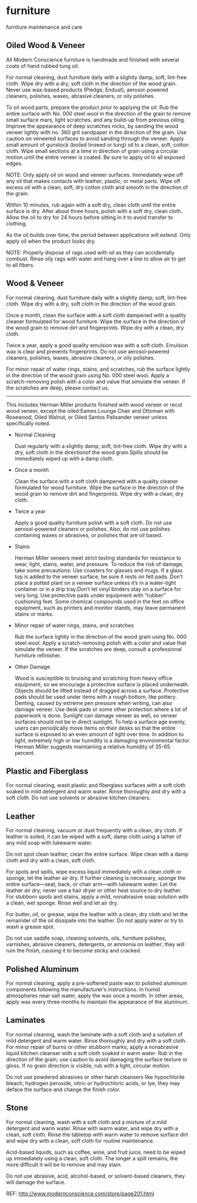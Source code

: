furniture
=========

furniture maintenance and care


## Oiled Wood & Veneer

  All Modern Conscience furniture is handmade and finished with several coats of hand rubbed tung oil.

  For normal cleaning, dust furniture daily with a slightly damp, soft, lint-free cloth. Wipe dry with a dry, soft cloth in the direction of the wood grain. Never use wax-based products (Pledge, Endust), aerosol-powered cleaners, polishes, waxes, abrasive cleaners, or oily polishes.

  To oil wood parts, prepare the product prior to applying the oil: Rub the entire surface with No. 000 steel wool in the direction of the grain to remove small surface mars, light scratches, and any build-up from previous oiling. Improve the appearance of deep scratches nicks, by sanding the wood veneer lightly with no. 360 grit sandpaper in the direction of the grain. Use caution on veneered surfaces to avoid sanding through the veneer. Apply small amount of gunstock (boiled linseed or tung) oil to a clean, soft, cotton cloth. Wipe small sections at a time in direction of grain using a circular motion until the entire veneer is coated. Be sure to apply oil to all exposed edges.

  NOTE: Only apply oil on wood and veneer surfaces. Immediately wipe off any oil that makes contacts with leather, plastic, or metal parts. Wipe off excess oil with a clean, soft, dry cotton cloth and smooth in the direction of the grain.

  Within 10 minutes, rub again with a soft dry, clean cloth until the entire surface is dry. After about three hours, polish with a soft dry, clean cloth. Allow the oil to dry for 24 hours before sitting in it to avoid transfer to clothing.

  As the oil builds over time, the period between applications will extend. Only apply oil when the product looks dry.

  NOTE: Properly dispose of rags used with oil as they can accidentally combust. Rinse oily rags with water and hang over a line to allow air to get to all fibers. 


## Wood & Veneer

  For normal cleaning, dust furniture daily with a slightly damp, soft, lint-free cloth. Wipe dry with a dry, soft cloth in the direction of the wood grain.

  Once a month, clean the surface with a soft cloth dampened with a quality cleaner formulated for wood furniture. Wipe the surface in the direction of the wood grain to remove dirt and fingerprints. Wipe dry with a clean, dry cloth.

  Twice a year, apply a good quality emulsion wax with a soft cloth. Emulsion wax is clear and prevents fingerprints. Do not use aerosol-powered cleaners, polishes, waxes, abrasive cleaners, or oily polishes.

  For minor repair of water rings, stains, and scratches, rub the surface lightly in the direction of the wood grain using No. 000 steel wool. Apply a scratch-removing polish with a color and value that simulate the veneer. If the scratches are deep, please contact us. 
  
---

This includes Herman Miller products finished with wood veneer or recut wood veneer, except the oiled Eames Lounge Chair and Ottoman with Rosewood, Oiled Walnut, or Oiled Santos Palisander veneer unless specifically noted.

* Normal Cleaning 

  Dust regularly with a slightly damp, soft, lint-free cloth. Wipe dry with a dry, soft cloth in the directionof the wood grain.Spills should be immediately wiped up with a damp cloth.

* Once a month

  Clean the surface with a soft cloth dampened with a quality cleaner formulated for wood furniture. Wipe the surface in the direction of the wood grain to remove dirt and fingerprints. Wipe dry with a clean, dry cloth.

* Twice a year

  Apply a good quality furniture polish with a soft cloth. Do not use aerosol-powered cleaners or polishes. Also, do not use polishes containing waxes or abrasives, or polishes that are oil based.
  
* Stains

  Herman Miller veneers meet strict testing standards for resistance to wear, light, stains, water, and pressure. To reduce the risk of damage, take some precautions: Use coasters for glasses and mugs. If a glass top is added to the veneer surface, be sure it rests on felt pads. Don’t place a potted plant on a veneer surface unless it’s in a water-tight container or in a drip tray.Don’t let vinyl binders stay on a surface for very long. Use protective pads under equipment with “rubber” cushioning feet. Some chemical compounds used in the feet on office equipment, such as printers and monitor stands, may leave permanent stains or marks.

* Minor repair of water rings, stains, and scratches

  Rub the surface lightly in the direction of the wood grain using No. 000 steel wool. Apply a scratch-removing polish with a color and value that simulate the veneer. If the scratches are deep, consult a professional furniture refinisher.

* Other Damage

  Wood is susceptible to bruising and scratching from heavy office equipment, so we encourage a protective surface is placed underneath. Objects should be lifted instead of dragged across a surface. Protective pads should be used under items with a rough bottom, like pottery. Denting, caused by extreme pen pressure when writing, can also damage veneer. Use desk pads or some other protection where a lot of paperwork is done. Sunlight can damage veneer as well, so veneer surfaces should not be in direct sunlight. To help a surface age evenly, users can periodically move items on their desks so that the entire surface is exposed to an even amount of light over time. In addition to light, extremely high or low humidity is a damaging environmental factor. Herman Miller suggests maintaining a relative humidity of 35-65 percent.




## Plastic and Fiberglass

  For normal cleaning, wash plastic and fiberglass surfaces with a soft cloth soaked in mild detergent and warm water. Rinse thoroughly and dry with a soft cloth. Do not use solvents or abrasive kitchen cleaners. 


## Leather

  For normal cleaning, vacuum or dust frequently with a clean, dry cloth. If leather is soiled, it can be wiped with a soft, damp cloth using a lather of any mild soap with lukewarm water.

  Do not spot clean leather; clean the entire surface. Wipe clean with a damp cloth and dry with a clean, soft cloth.

  For spots and spills, wipe excess liquid immediately with a clean cloth or sponge; let the leather air dry. If further cleaning is necessary, sponge the entire surface—seat, back, or chair arm—with lukewarm water. Let the leather air dry; never use a hair dryer or other heat source to dry leather. For stubborn spots and stains, apply a mild, nonabrasive soap solution with a clean, wet sponge. Rinse well and let air dry.

  For butter, oil, or grease, wipe the leather with a clean, dry cloth and let the remainder of the oil dissipate into the leather. Do not apply water or try to wash a grease spot.

  Do not use saddle soap, cleaning solvents, oils, furniture polishes, varnishes, abrasive cleaners, detergents, or ammonia on leather; they will ruin the finish, causing it to become sticky and cracked. 


## Polished Aluminum

  For normal cleaning, apply a pre-softened paste wax to polished aluminum components following the manufacturer’s instructions. In humid atmospheres near salt water, apply the wax once a month. In other areas, apply wax every three months to maintain the appearance of the aluminum. 


## Laminates

  For normal cleaning, wash the laminate with a soft cloth and a solution of mild detergent and warm water. Rinse thoroughly and dry with a soft cloth. For minor repair of burns or other stubborn marks, apply a nonabrasive liquid kitchen cleanser with a soft cloth soaked in warm water. Rub in the direction of the grain; use caution to avoid damaging the surface texture or gloss. If no grain direction is visible, rub with a light, circular motion.

  Do not use powdered abrasives or other harsh cleansers like hypochlorite bleach, hydrogen peroxide, nitric or hydrochloric acids, or lye; they may deface the surface and change the finish color. 


## Stone

  For normal cleaning, wash with a soft cloth and a mixture of a mild detergent and warm water. Rinse with warm water, and wipe dry with a clean, soft cloth. Rinse the tabletop with warm water to remove surface dirt and wipe dry with a clean, soft cloth for routine maintenance.

  Acid-based liquids, such as coffee, wine, and fruit juice, need to be wiped up immediately using a clean, soft cloth. The longer a spill remains, the more difficult it will be to remove and may stain.

  Do not use abrasive, acid, alcohol-based, or solvent-based cleaners, they will damage the surface.
  
  
REF: http://www.modernconscience.com/store/page201.html
